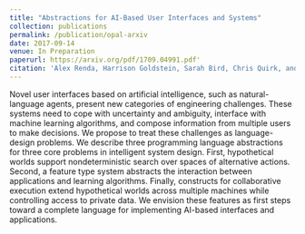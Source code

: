 ```yaml
---
title: "Abstractions for AI-Based User Interfaces and Systems"
collection: publications
permalink: /publication/opal-arxiv
date: 2017-09-14
venue: In Preparation
paperurl: https://arxiv.org/pdf/1709.04991.pdf'
citation: 'Alex Renda, Harrison Goldstein, Sarah Bird, Chris Quirk, and Adrian Sampson.'
---
```


Novel user interfaces based on artificial intelligence, such as natural-language agents, present new categories of engineering challenges. These systems need to cope with uncertainty and ambiguity, interface with machine learning algorithms, and compose information from multiple users to make decisions. We propose to treat these challenges as language-design problems. We describe three programming language abstractions for three core problems in intelligent system design. First, hypothetical worlds support nondeterministic search over spaces of alternative actions. Second, a feature type system abstracts the interaction between applications and learning algorithms. Finally, constructs for collaborative execution extend hypothetical worlds across multiple machines while controlling access to private data. We envision these features as first steps toward a complete language for implementing AI-based interfaces and applications.

